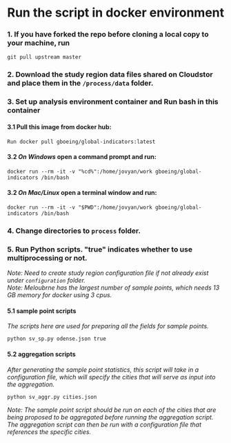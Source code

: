 # Run the script in docker environment

### 1. If you have forked the repo before cloning a local copy to your machine, run
```
git pull upstream master
```

### 2. Download the study region data files shared on Cloudstor and place them in the `/process/data` folder.


### 3. Set up analysis environment container and Run bash in this container
#### 3.1 Pull this image from docker hub:
```
Run docker pull gboeing/global-indicators:latest
```

#### 3.2 *On Windows* open a command prompt and run:
```
docker run --rm -it -v "%cd%":/home/jovyan/work gboeing/global-indicators /bin/bash
```

#### 3.2 *On Mac/Linux* open a terminal window and run:
```
docker run --rm -it -v "$PWD":/home/jovyan/work gboeing/global-indicators /bin/bash
```

### 4. Change directories to `process` folder.


### 5. Run Python scripts. "true" indicates whether to use multiprocessing or not.
*Note: Need to create study region configuration file if not already exist under `configuration` folder.*    
*Note: Meloubrne has the largest number of sample points, which needs 13 GB memory for docker using 3 cpus.*    

#### 5.1 sample point scripts  
*The scripts here are used for preparing all the fields for sample points.*
```
python sv_sp.py odense.json true
```

#### 5.2 aggregation scripts  
*After generating the sample point statistics, this script will take in a configuration file, which will specify the cities that will serve as input into the aggregation.*
```
python sv_aggr.py cities.json
```

*Note: The sample point script should be run on each of the cities that are being proposed to be aggregated before running the aggregation script. The aggregation script can then be run with a configuration file that references the specific cities.*
